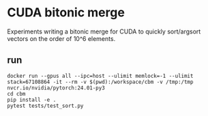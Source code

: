 # CUDA bitonic merge

Experiments writing a bitonic merge for CUDA to quickly sort/argsort vectors on the order of 10^6 elements.

## run

```
docker run --gpus all --ipc=host --ulimit memlock=-1 --ulimit stack=67108864 -it --rm -v $(pwd):/workspace/cbm -v /tmp:/tmp nvcr.io/nvidia/pytorch:24.01-py3
cd cbm
pip install -e .
pytest tests/test_sort.py
```
